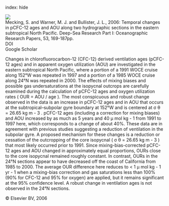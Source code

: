 index: hide

<div class="Citation">
    <div class="Citation-thumb CitationThumb-linked"  data-href="https://doi.org/10.1016/j.dsr.2005.06.018">
      <img src="https://static.claimspace.cloud/climate-study-static/refs/thumbs/10/Mecking_et_al_2006-thumb.png" />
    </div>

  <div class="Citation-body">
    <div class="Citation-text">Mecking, S. and Warner, M. J. and Bullister, J. L., 2006: Temporal changes in pCFC-12 ages and AOU along two hydrographic sections in the eastern subtropical North Pacific. <span class="Article-journal">Deep-Sea Research Part I: Oceanographic Research Papers, </span><span class="Article-volume">53, </span>169-187pp.</div>
    <div class="Citation-links">
      <div class="CitationLink" data-href="https://doi.org/10.1016/j.dsr.2005.06.018">
        <div class="CitationLink-icon CitationLink-Doi"></div>
        <div class="CitationLink-text">DOI</div>
      </div>
      <div class="CitationLink" data-href="https://scholar.google.com/scholar?q=10.1016/j.dsr.2005.06.018">
        <div class="CitationLink-icon CitationLink-Scholar"></div>
        <div class="CitationLink-text">Google Scholar</div>
      </div>
    </div>
  </div>
</div>

Changes in chlorofluorocarbon-12 (CFC-12) derived ventilation ages (pCFC-12 ages) and in apparent oxygen utilization (AOU) are investigated in the eastern subtropical North Pacific, where a portion of a 1991 WOCE cruise along 152°W was repeated in 1997 and a portion of a 1985 WOCE cruise along 24°N was repeated in 2000. The effects of mixing biases and possible gas undersaturations at the isopycnal outcrops are carefully examined during the calculation of pCFC-12 ages and oxygen utilization rates (                         OUR                         =                         AOU                         /                         age                      ). The most conspicuous and robust change observed in the data is an increase in pCFC-12 ages and in AOU that occurs at the subtropical–subpolar gyre boundary at 152°W and is centered at                                                                                     σ                                                                                       θ                                                                              =                         26.65                                                  kg                                                                                                             m                                                                                       -                               3                                                                           . pCFC-12 ages (including a correction for mixing biases) and AOU increased by as much as 5 years and                          40                                                  μ                         mol                                                                                                             kg                                                                                       -                               1                                                                            from 1991 to 1997 here, which corresponds to a change of about 40%. These data are in agreement with previous studies suggesting a reduction of ventilation in the subpolar gyre. A proposed mechanism for these changes is a reduction or cessation of the outcropping of the core isopycnal (                                                                                    σ                                                                                       θ                                                                              =                         26.65                                                  kg                                                                                                             m                                                                                       -                               3                                                                           ) that most likely occurred prior to 1991. Since mixing-bias-corrected pCFC-12 ages and AOU changed in approximately equal proportions, OURs close to the core isopycnal remained roughly constant. In contrast, OURs in the 24°N sections appear to have decreased off the coast of California from 1985 to 2000. The average OUR difference here reduces to                          <                         1                         μ                         mol                                                                                                             kg                                                                                       -                               1                                                                                                                                                                  yr                                                                                       -                               1                                                                            when a mixing-bias correction and gas saturations less than 100% (90% for CFC-12 and 95% for oxygen) are applied, but it remains significant at the 95% confidence level. A robust change in ventilation ages is not observed in the 24°N sections.

<div class="Citation-copy">
&copy; Elsevier BV, 2006
</div>